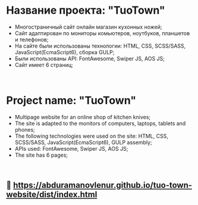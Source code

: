 # Название проекта: "TuoTown"

* Многостраничный сайт онлайн магазин кухонных ножей;
* Сайт адаптирован по мониторы комьютеров, ноутбуков, планшетов и телефонов;
* На сайте были использованы технологии: HTML, CSS, SCSS/SASS, JavaScript(EcmaScript6), сборка GULP;
* Были использованы API: FontAwesome, Swiper JS, AOS JS;
* Сайт имеет 6 страниц;

<br>

# Project name: "TuoTown"

* Multipage website for an online shop of kitchen knives;
* The site is adapted to the monitors of computers, laptops, tablets and phones;
* The following technologies were used on the site: HTML, CSS, SCSS/SASS, JavaScript(EcmaScript6), GULP assembly;
* APIs used: FontAwesome, Swiper JS, AOS JS;
* The site has 6 pages;

<br>

## 🔗 https://abduramanovlenur.github.io/tuo-town-website/dist/index.html
